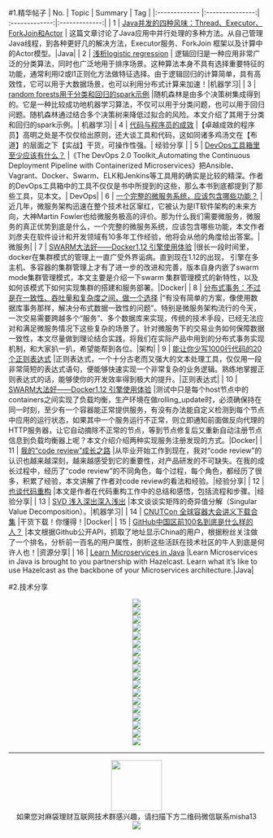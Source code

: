 #1.精华帖子
| No.  | Topic  | Summary | Tag |
|:------------- |:---------------:| :-------------:|:-------------:|
| 1 | [Java并发的四种风味：Thread、Executor、ForkJoin和Actor](http://mp.weixin.qq.com/s?__biz=MjM5NzMyMjAwMA==&mid=2651477462&idx=1&sn=a64dfedb9cf431b3b47cfdae24424bbf&scene=0#rd) | 这篇文章讨论了Java应用中并行处理的多种方法。从自己管理Java线程，到各种更好几的解决方法，Executor服务、ForkJoin 框架以及计算中的Actor模型。|Java|
| 2 | [浅析logistic regression](http://mp.weixin.qq.com/s?__biz=MzIyMjQ2Mjc1NQ==&mid=2247483937&idx=1&sn=e6fd6637ffe5837e08260f5b51ec68f0&scene=1&srcid=0828jlZSNgWvzBfbCA7BQDLG#rd) | 逻辑回归是一种应用非常广泛的分类算法，同时也广泛地用于排序场景。这种算法本身不具有选择重要特征的功能，通常利用l2或l1正则化方法做特征选择。由于逻辑回归的计算简单，具有高效性，它可以用于大数据场景，也可以利用分布式计算来加速！|机器学习|
| 3 | [random forests用于分类和回归的spark示例](http://mp.weixin.qq.com/s?__biz=MzI0MjU1NTk3NA==&mid=2247483707&idx=1&sn=491fcf63a016430174e8a7c3ce549a64&scene=0#rd) |随机森林是由多个决策树集成得到的。它是一种比较成功地机器学习算法，不仅可以用于分类问题，也可以用于回归问题。随机森林通过结合多个决策树来降低过拟合的风险。本文介绍了其用于分类和回归的spark示例。|  机器学习|
| 4 | [代码与程序员的成效](http://mp.weixin.qq.com/s?__biz=MzIxMzEzMjM5NQ==&mid=2651029136&idx=1&sn=5eea0c447984041c2795fe0f1a9c32ff&scene=1&srcid=0908EGHBKXA3xNHoe2ZrUfzy#rd) |【卓越成效的程序员】高明之处是不仅仅给出原则，还大谈工具和代码，这如同诸多鸡汤文在【布道】的层面之下【实战】干货，可操作性强。| 经验分享 |
| 5 | [DevOps工具箱里至少应该有什么？](http://mp.weixin.qq.com/s?__biz=MzIyMjQ2Mjc1NQ==&mid=2247484044&idx=1&sn=2a9135846a652c039a7c7cf141336a0c&scene=1&srcid=0905I9BjLSlsxeXUkgytcTML#rd) |《The DevOps 2.0 Toolkit_Automating the Continuous Deployment Pipeline with Containerized Microservices》把Ansible、Vagrant、Docker、Swarm、ELK和Jenkins等工具用的确实是比较的精深。作者的DevOps工具箱中的工具不仅仅是书中所提到的这些，那么本书到底都提到了那些工具，见本文。| DevOps|
| 6 | [一个完整的微服务系统，应该包含哪些功能？](http://mp.weixin.qq.com/s?__biz=MjM5MDE0Mjc4MA==&mid=2650994005&idx=1&sn=63dafd5c7a9c0a1a72b49e74b21a958b&scene=1&srcid=0909qDUlXcHs53POo0otiOit#rd) |近几年，微服务架构迅速在整个技术社区窜红，它被认为是IT软件架构的未来方向，大神Martin Fowler也给微服务极高的评价。那为什么我们需要微服务，微服务的真正优势到底是什么，一个完整的微服务系统，应该包含哪些功能，本文作者刘彦夫在软件设计和开发领域有10多年工作经验，他将会从他的角度给出答案。| 微服务|
| 7 | [SWARM大法好——Docker1.12 引擎使用体验](http://mp.weixin.qq.com/s?__biz=MzIwMDI1MTYwMQ==&mid=2651928551&idx=1&sn=cbf6a23bd2b738e1b763eee34c0ede1b&scene=1&srcid=0906IfbQFk0VDtjVfrvQXjrK#rd) |很长一段时间里，docker在集群模式的管理上一直广受外界诟病。直到现在1.12的出现， 引擎在多主机、多容器的集群管理上才有了进一步的改进和完善，版本自身内嵌了swarm mode集群管理模式，本文主要是介绍一下swarm 集群管理模式的新特性，以及如何该模式下如何实现集群的搭建和服务部署。|Docker|
| 8 | [分布式事务：不过是在一致性、吞吐量和复杂度之间，做一个选择](http://mp.weixin.qq.com/s?__biz=MzA5Nzc4OTA1Mw==&mid=2659598134&idx=1&sn=f5f73354d162a7561b3d73c204a4d1f5&scene=1&srcid=0907b1KvgbkNz2J75H7YnvUf#rd) |“有没有简单的方案，像使用数据库事务那样，解决分布式数据一致性的问题”。特别是微服务架构流行的今天，一次交易需要跨越多个“服务”、多个数据库来实现，传统的技术手段，已经无法应对和满足微服务情况下这些复杂的场景了。针对微服务下的交易业务如何保障数据一致性，本文尽量做到理论结合实践，将我们在实际产品中用到的分布式事务实现机制，和大家扒一扒，希望能帮到各位。|架构|
| 9 | [能让你少写1000行代码的20个正则表达式](http://mp.weixin.qq.com/s?__biz=MzAxOTQxOTc5NQ==&mid=2650495779&idx=1&sn=813f6e2abb01d5ca33cbddc574b13bd6&scene=1&srcid=0908Qeiw1I1jkoArU87f8b0Q#rd) |正则表达式，一个十分古老而又强大的文本处理工具，仅仅用一段非常简短的表达式语句，便能够快速实现一个非常复杂的业务逻辑。熟练地掌握正则表达式的话，能够使你的开发效率得到极大的提升。|正则表达式|
| 10 | [SWARM大法好——Docker1.12 引擎使用体验](http://mp.weixin.qq.com/s?__biz=MzIwMDI1MTYwMQ==&mid=2651928559&idx=1&sn=0140e828a35405e5418c6fdbabc9c808&scene=1&srcid=0907oEHXBH6Fv6pE2djkb63K#rd) |测试中只是每个host节点中的containers之间实现了负载均衡，生产环境在做rolling_update时，必须确保持在同一时刻，至少有一个容器能正常提供服务，有没有办法能自定义检测到每个节点中应用的运行状态，如果其中一个服务运行不正常，则立即通知前面做反向代理的HTTP服务器，让它自动摘除不正常的节点，等到节点修复后又重新自动注册节点信息到负载均衡器上呢？本文介绍介绍两种实现服务注册发现的方式。|Docker|
| 11 | [我的“code review”成长之路](http://mp.weixin.qq.com/s?__biz=MzI3MzEzMDI1OQ==&mid=2651814867&idx=1&sn=d8561a4640fcf03da2e5b3d749546876&scene=1&srcid=0901BcfzzcIHtdKIAeUOap2l#rd) |从毕业开始工作到现在，我对“code review”的认识也越来越深刻，越来越感受到它的重要性，对产品研发的不可缺失。在我的成长过程中，经历了“code review”的不同角色，每个过程，每个角色，都经历了很多，积累了经验，本文讲解了作者对code review的看法和经验。|经验分享|
| 12 | [也谈代码重构](http://mp.weixin.qq.com/s?__biz=MzI0MjU1NTk3NA==&mid=2247483682&idx=1&sn=ad9b41aed88d3cdaaf9d8e035b0f28a7&scene=0#rd) |本文是作者在代码重构工作中的总结和感悟，包括流程和步骤。|经验分享|
| 13 | [SVD 浅入深出深入浅出](http://mp.weixin.qq.com/s?__biz=MzI0MjU1NTk3NA==&mid=2247483734&idx=1&sn=3de3a0563dd4f46971ff38814ab63408&scene=0#rd) |本文谈谈实矩阵的奇异值分解（Singular Value Decomposition）。|机器学习|
| 14 | [CNUTCon 全球容器大会讲义下载合集](http://ppt.geekbang.org/cnutcon?amp;isappinstalled=0&amp;amp;from=timeline&amp;amp;isappinstalled=0&amp;from=timeline&amp;isappinstalled=0) |干货下载！你懂得！|Docker|
| 15 | [GitHub中国区前100名到底是什么样的人？](http://www.jianshu.com/p/d29cba7934c9?from=timeline&isappinstalled=0) |本文根据Github公开API，抓取了地址显示China的用户，根据粉丝关注做了一个排名，分析前一百名的用户属性，剖析这些活跃在技术社区的牛人到底是何许人也！|资源分享|
| 16 | [Learn Microservices in Java](https://dzone.com/refcardz/learn-microservices-in-java) |Learn Microservices in Java is brought to you partnership with Hazelcast. Learn what it’s like to use Hazelcast as the backbone of your Microservices architecture.|Java|



#2.技术分享
<div align=center>
<img src="http://fmn.rrfmn.com/fmn070/20160911/1210/large_qGyb_1be300025fac1e7f.jpg" >
</div>

<div align=center>
<img src="http://fmn.rrimg.com/fmn077/20160911/1210/large_IWcs_8b1b0002616b1e80.jpg" >
</div>
<div align=center>
<img src="http://fmn.rrimg.com/fmn076/20160911/1210/large_0s7J_76c8000261431e83.jpg" >
</div>
<div align=center>
<img src="http://fmn.rrimg.com/fmn073/20160911/1210/large_6FhP_2c4e000a15e61e84.jpg" >
</div>

<div align=center>
<img src="http://fmn.rrfmn.com/fmn070/20160911/1210/large_SsPN_1b9600025f621e7f.jpg" >
</div>

<div align=center>
<img src="http://fmn.xnpic.com/fmn071/20160911/1210/large_ZjmE_8b890002618b1e80.jpg" >
</div>


<div align=center>
<img src="http://fmn.xnpic.com/fmn072/20160911/1210/large_aeER_7720000261261e83.jpg" >
</div>
<div align=center>
<img src="http://fmn.xnpic.com/fmn071/20160911/1210/large_H5WX_2c2a000a15dd1e84.jpg" >
</div>
<div align=center>
<img src="http://fmn.rrfmn.com/fmn070/20160911/1210/large_KINH_1b1d00025f2b1e7f.jpg" >
</div>
<div align=center>
<img src="http://fmn.rrimg.com/fmn076/20160911/1210/large_C2p2_8b7e000261b81e80.jpg" >
</div>

<div align=center>
<img src="http://fmn.rrimg.com/fmn074/20160911/1210/large_zuKH_77a4000261201e83.jpg" >
</div>
<div align=center>
<img src="http://fmn.rrfmn.com/fmn078/20160911/1210/large_hoGk_2a31000461971e84.jpg" >
</div>
<div align=center>
<img src="http://fmn.rrfmn.com/fmn078/20160911/1210/large_7QtW_1bcd00025f2d1e7f.jpg" >
</div>
<div align=center>
<img src="http://fmn.rrimg.com/fmn076/20160911/1210/large_VryS_8b9f000261ff1e80.jpg" >
</div>
<div align=center>
<img src="http://fmn.rrimg.com/fmn073/20160911/1210/large_A4uW_7741000261001e83.jpg" >
</div>
<div align=center>
<img src="http://fmn.rrfmn.com/fmn079/20160911/1210/large_r0hZ_b8870000e1531e84.jpg" >
</div>
<div align=center>
<img src="http://fmn.rrfmn.com/fmn079/20160911/1210/large_qKVD_1bc200025f561e7f.jpg" >
</div>
<div align=center>
<img src="http://fmn.rrimg.com/fmn075/20160911/1210/large_zami_8ad9000261c01e80.jpg" >
</div>


---
<div align=center>
<img src="http://tp1.sinaimg.cn/5360958752/180/40095350112/1" width="100" height="100" >
</div>
<html>
<body>
<div align="center" style="border:lpx solid red">
如果您对麻袋理财互联网技术群感兴趣，请扫描下方二维码微信联系misha13
<div align=center>
<img src="http://fmn.rrfmn.com/fmn078/20160501/2225/original_s0Hg_f5cc000266151e83.jpg"  >
</div>
<html>
<body>
<div align="center" style="border:lpx solid red">
</div>

